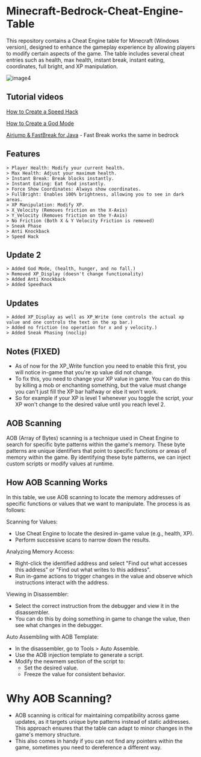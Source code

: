 # Minecraft-Bedrock-Cheat-Engine-Table
This repository contains a Cheat Engine table for Minecraft (Windows version), designed to enhance the gameplay experience by allowing players to modify certain aspects of the game. The table includes several cheat entries such as health, max health, instant break, instant eating, coordinates, full bright, and XP manipulation.

![image](https://github.com/user-attachments/assets/41f35c4d-ca1d-4337-bb68-c4c98147805a)4


## Tutorial videos
[How to Create a Speed Hack](https://youtu.be/QHXdqz45FPk)

[How to Create a God Mode](https://www.youtube.com/watch?v=1Kkrx97UBF8)

[Airjump & FastBreak for Java](https://www.youtube.com/watch?v=ylsNXpjo-Qg) - Fast Break works the same in bedrock


## Features
```
> Player Health: Modify your current health.
> Max Health: Adjust your maximum health.
> Instant Break: Break blocks instantly.
> Instant Eating: Eat food instantly.
> Force Show Coordinates: Always show coordinates.
> FullBright: Enables 100% brightness, allowing you to see in dark areas.
> XP Manipulation: Modify XP.
> X_Velocity (Removes friction on the X-Axis)
> Y_Velocity (Removes friction on the Y-Axis)
> No Friction (Both X & Y Velocity Friction is removed)
> Sneak Phase
> Anti Knockback
> Speed Hack
```

## Update 2
```
> Added God Mode, (health, hunger, and no fall.)
> Removed XP_Display (doesn't change functionality)
> Added Anti Knockback
> Added Speedhack
```

## Updates
```
> Added XP_Display as well as XP_Write (one controls the actual xp value and one controls the text on the xp bar.)
> Added no friction (no operation for x and y velocity.)
> Added Sneak Phasing (noclip)
```

## Notes (FIXED)
- As of now for the XP_Write function you need to enable this first, you will notice in-game that you're xp value did not change.
- To fix this, you need to change your XP value in game. You can do this by killing a mob or enchanting something, but the value must change you can't just fill the XP bar halfway or else it won't work.
- So for example if your XP is level 1 whenever you toggle the script, your XP won't change to the desired value until you reach level 2.


## AOB Scanning

AOB (Array of Bytes) scanning is a technique used in Cheat Engine to search for specific byte patterns within the game's memory. These byte patterns are unique identifiers that point to specific functions or areas of memory within the game. By identifying these byte patterns, we can inject custom scripts or modify values at runtime.

## How AOB Scanning Works

In this table, we use AOB scanning to locate the memory addresses of specific functions or values that we want to manipulate. The process is as follows:

Scanning for Values:

- Use Cheat Engine to locate the desired in-game value (e.g., health, XP).
- Perform successive scans to narrow down the results.


Analyzing Memory Access:

- Right-click the identified address and select "Find out what accesses this address" or "Find out what writes to this address".
- Run in-game actions to trigger changes in the value and observe which instructions interact with the address.

Viewing in Disassembler:

- Select the correct instruction from the debugger and view it in the disassembler.
- You can do this by doing something in game to change the value, then see what changes in the debugger.

Auto Assembling with AOB Template:

- In the disassembler, go to Tools > Auto Assemble.
- Use the AOB injection template to generate a script.
- Modify the newmem section of the script to:
   - Set the desired value.
   - Freeze the value for consistent behavior.

# Why AOB Scanning?

- AOB scanning is critical for maintaining compatibility across game updates, as it targets unique byte patterns instead of static addresses. This approach ensures that the table can adapt to minor changes in the game's memory structure.
- This also comes in handy if you can not find any pointers within the game, sometimes you need to dereference a different way.



